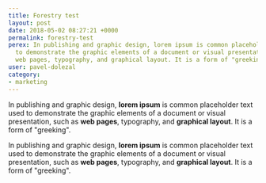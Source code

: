```yaml
---
title: Forestry test
layout: post
date: 2018-05-02 08:27:21 +0000
permalink: forestry-test
perex: In publishing and graphic design, lorem ipsum is common placeholder text used
  to demonstrate the graphic elements of a document or visual presentation, such as
  web pages, typography, and graphical layout. It is a form of "greeking".
user: pavel-dolezal
category:
- marketing
---
```

In publishing and graphic design, **lorem ipsum** is common placeholder text used to demonstrate the graphic elements of a document or visual presentation, such as **web pages**, typography, and **graphical layout**. It is a form of "greeking".

In publishing and graphic design, **lorem ipsum** is common placeholder text used to demonstrate the graphic elements of a document or visual presentation, such as **web pages**, typography, and **graphical layout**. It is a form of "greeking".